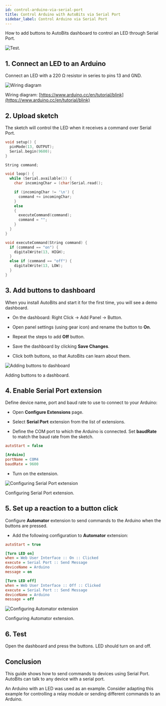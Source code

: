 ```yaml
---
id: control-arduino-via-serial-port
title: Control Arduino with AutoBits via Serial Port
sidebar_label: Control Arduino via Serial Port
---
```


How to add buttons to AutoBits dashboard to control an LED through Serial Port.

![Test.](/quickstart/arduino-quick-start-cover.jpg)

## 1. Connect an LED to an Arduino

Connect an LED with a 220 Ω resistor in series to pins 13 and GND.

![Wiring diagram](/quickstart/arduino-quickstart.png)

Wiring diagram: [https://www.arduino.cc/en/tutorial/blink](https://www.arduino.cc/en/tutorial/blink)

## 2. Upload sketch

The sketch will control the LED when it receives a command over Serial Port.

```c
void setup() {
  pinMode(13, OUTPUT);
  Serial.begin(9600);
}

String command;

void loop() {
  while (Serial.available()) {
    char incomingChar = (char)Serial.read();

    if (incomingChar != '\n') {
      command += incomingChar;
    }
    else
    {
      executeCommand(command);
      command = "";
    }
  }  
}

void executeCommand(String command) {
  if (command == "on") {
    digitalWrite(13, HIGH);
  }
  else if (command == "off") {
    digitalWrite(13, LOW);
  }
}
```

## 3. Add buttons to dashboard

When you install AutoBits and start it for the first time, you will see a demo dashboard.

* On the dashboard: Right Click -> Add Panel -> Button.

* Open panel settings (using gear icon) and rename the button to **On**.

* Repeat the steps to add **Off** button.

* Save the dashboard by clicking **Save Changes**.

* Click both buttons, so that AutoBits can learn about them.

![Adding buttons to dashboard](/quickstart/add-buttons-to-dashboard.gif)

Adding buttons to a dashboard.

## 4. Enable Serial Port extension

Define device name, port and baud rate to use to connect to your Arduino:

* Open **Configure Extensions** page.

* Select **Serial Port** extension from the list of extensions.

* Define the COM port to which the Arduino is connected. Set **baudRate** to match the baud rate from the sketch.

```ini
autoStart = false

[Arduino]
portName = COM4
baudRate = 9600
```

* Turn on the extension.

![Configuring Serial Port extension](/quickstart/enable-serial-port-extension.gif)

Configuring Serial Port extension.

## 5. Set up a reaction to a button click

Configure **Automator** extension to send commands to the Arduino when the buttons are pressed.

* Add the following configuration to **Automator** extension:

```ini
autoStart = true

[Turn LED on]
when = Web User Interface :: On :: Clicked
execute = Serial Port :: Send Message
deviceName = Arduino
message = on

[Turn LED off]
when = Web User Interface :: Off :: Clicked
execute = Serial Port :: Send Message
deviceName = Arduino
message = off
```

![Configuring Automator extension](/quickstart/configure-automator.png)

Configuring Automator extension.

## 6. Test

Open the dashboard and press the buttons. LED should turn on and off.

## Conclusion

This guide shows how to send commands to devices using Serial Port. AutoBits can talk to any device with a serial port.

An Arduino with an LED was used as an example. Consider adapting this example for controlling a relay module or sending different commands to an Arduino.
